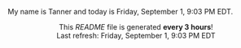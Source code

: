 My name is Tanner and today is Friday, September 1, 9:03 PM EDT.

<p align="center">This <i>README</i> file is generated <b>every 3 hours</b>!</br>Last refresh: Friday, September 1, 9:03 PM EDT<br /></p>
